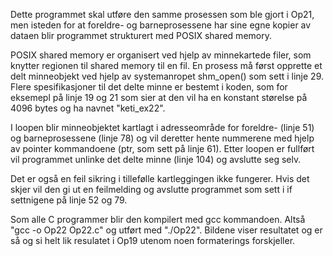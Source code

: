 Dette programmet skal utføre den samme prosessen som ble gjort i Op21, men isteden for at foreldre- og barneprosessene har sine egne kopier av dataen blir programmet strukturert med POSIX shared memory.

POSIX shared memory er organisert ved hjelp av minnekartede filer, som knytter regionen til shared memory til en fil. En prosess må først opprette et delt minneobjekt ved hjelp av systemanropet shm_open() som sett i linje 29. Flere spesifikasjoner til det delte minne er bestemt i koden, som for eksemepl på linje 19 og 21 som sier at den vil ha en konstant størelse på 4096 bytes og ha navnet "keti_ex22".

I loopen blir minneobjektet kartlagt i adresseområde for foreldre- (linje 51) og barneprosessene (linje 78) og vil deretter hente nummerene med hjelp av pointer kommandoene (ptr, som sett på linje 61). Etter loopen er fullført vil programmet unlinke det delte minne (linje 104) og avslutte seg selv.

Det er også en feil sikring i tillefølle kartleggingen ikke fungerer. Hvis det skjer vil den gi ut en feilmelding og avslutte programmet som sett i if settnigene på linje 52 og 79.

Som alle C programmer blir den kompilert med gcc kommandoen. Altså "gcc -o Op22 Op22.c" og utført med "./Op22". Bildene viser resultatet og er så og si helt lik resulatet i Op19 utenom noen formaterings forskjeller.